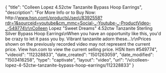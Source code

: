 {
    "title": "Colleen Lopez 4.52ctw Tanzanite Bypass Hoop Earrings",
    "description": "For More Info or to Buy Now: http:\/\/www.hsn.com\/products\/seo\/8392558?rdr=1&sourceid=youtube&cm_mmc=Social-_-Youtube-_-ProductVideo-_-549774\r\nColleen Lopez \"Sweet Dreams\" 4.52ctw Tanzanite Sterling Silver Bypass Hoop Earrings\nWhen you have an opportunity like this, you'd be crazy to let it pass you by. Vibrant tanzanite adorn these...\r\nPrices shown on the previously recorded video may not represent the current price.  View hsn.com to view the current selling price. HSN Item #549774",
    "videoid": "112328833",
    "date_created": "1501263059",
    "date_modified": "1503416258",
    "type": "captivate",
    "layout": "video",
    "url": "\/v\/colleen-lopez-4-52ctw-tanzanite-bypass-hoop-earrings\/112328833"
}